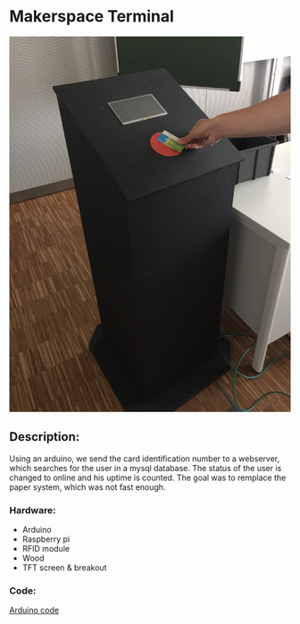 # Makerspace Terminal
![](https://github.com/EmperorKayobi/MakerBorne/blob/main/borne.jpg) 
## Description:
Using an arduino, we send the card identification number to a webserver, which searches for the user in a mysql database.
The status of the user is changed to online and his uptime is counted. The goal was to remplace the paper system, which was not fast enough.

### Hardware: 
- Arduino
- Raspberry pi
- RFID module
- Wood
- TFT screen & breakout
### Code:
[Arduino code](https://github.com/EmperorKayobi/MakerBorne/blob/main/code/terminal.ino)
